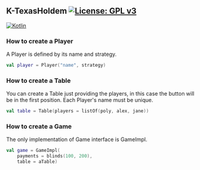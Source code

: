 ## K-TexasHoldem [![License: GPL v3](https://img.shields.io/badge/License-GPLv3-blue.svg)](https://www.gnu.org/licenses/gpl-3.0)
[![Kotlin](https://img.shields.io/badge/Kotlin-1.5.31-violet.svg?style=flat&logo=kotlin&logoColor=violet)](http://kotlinlang.org)

### How to create a Player
A Player is defined by its name and strategy.

```kotlin
val player = Player("name", strategy)
```

### How to create a Table
You can create a Table just providing the players, in this case the button will be in the first position.
Each Player's name must be unique.

```kotlin
val table = Table(players = listOf(poly, alex, jane))
```

### How to create a Game
The only implementation of Game interface is GameImpl.

```kotlin
val game = GameImpl( 
    payments = blinds(100, 200), 
    table = aTable)
```
